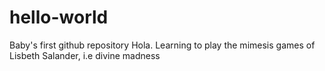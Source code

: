 # hello-world
Baby's first github repository
Hola.
Learning to play the mimesis games of Lisbeth Salander, i.e divine madness
